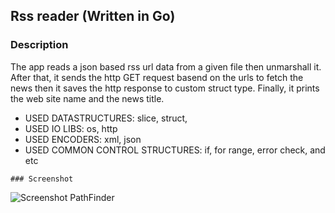 ## Rss reader (Written in Go)
### Description

The app reads a json based rss url data from a given file then unmarshall it. After that, it sends the http GET request basend on the urls to fetch the news then it saves the http response to custom struct type. Finally, it prints the web site name and the news title.

* USED DATASTRUCTURES: slice, struct,
* USED IO LIBS: os, http
* USED ENCODERS: xml, json
* USED COMMON CONTROL STRUCTURES: if, for range, error check, and etc
```
### Screenshot
```
![Screenshot PathFinder](https://lh3.googleusercontent.com/R_X7_FtRH2Zu4JZcL_nYPNnn5Zhh1441Sa_dBr6vkAekr97DRxMxfx30J9szQN2NZP-3WaFwh2wI74rosxSRnh7Glr5agb-n0O9Hu_Xd8P72q61CBep3kGVjUNuD88EYEXkWnwegWPyf8rRjUEqxeUpcKTCW22MqUaOxQpFkZBFkd5jK8P3O4bKDjslZ9ABtDZGiCAj6GNu_I3AjDr6OQfsB69u6c6dnVwC3WD7tORUVwJYHqK9LYi_84IkcrBZgOZRLWnsgXqZEDXvBHbpvnzIG8ihXlJeBZSju034CloMPL2tt8EI7W1-KKjAPNpjFAHTEE769AFtp4nlTbf13PNv6Dx4PLrAdrmsxOykzivmQ2cUnosI__9NmsLUv4Fr1R-ZhgAmOju6BSSrhOE2rhV8esyuJeMV9HIoRt0z0JStl3Ui_EI0hwKWpkB-Ly580Ff4le5ct9aq8Z2ptAio1yx73HefBrdb8NtJwRtUj7xCenXjj-3i9MGlEcZU_smM8pMU5C-V7oXt-ajjP-3UKAcmXz5085GzuxWVncB87wWwjOp6sr448h1PJJWBxNVLIrGs=w1357-h922-no "screenshot PathFinder") 

